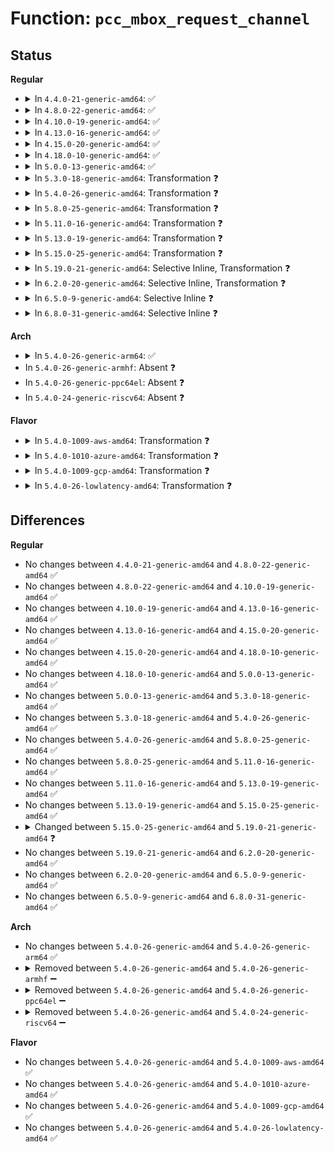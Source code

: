 # Function: <code>pcc_mbox_request_channel</code>

## Status
<b>Regular</b>
<ul>
<li>
<details>
<summary>In <code>4.4.0-21-generic-amd64</code>: ✅</summary>

```c
struct mbox_chan * pcc_mbox_request_channel(struct mbox_client * cl, int subspace_id)
```

```json
{
  "name": "pcc_mbox_request_channel",
  "collision_type": "Unique Global",
  "inline_type": "No",
  "funcs": [
    {
      "addr": 18446744071586101776,
      "name": "pcc_mbox_request_channel",
      "external": true,
      "loc": "drivers/mailbox/pcc.c:109",
      "file": "drivers/mailbox/pcc.c",
      "inline": "seen, unknown",
      "caller_inline": [],
      "caller_func": []
    }
  ],
  "symbols": [
    {
      "addr": 18446744071586101776,
      "name": "pcc_mbox_request_channel",
      "section": ".text",
      "bind": "STB_GLOBAL",
      "size": 217
    }
  ]
}
```
</details>
</li>
<li>
<details>
<summary>In <code>4.8.0-22-generic-amd64</code>: ✅</summary>

```c
struct mbox_chan * pcc_mbox_request_channel(struct mbox_client * cl, int subspace_id)
```

```json
{
  "name": "pcc_mbox_request_channel",
  "collision_type": "Unique Global",
  "inline_type": "No",
  "funcs": [
    {
      "addr": 18446744071586514176,
      "name": "pcc_mbox_request_channel",
      "external": true,
      "loc": "drivers/mailbox/pcc.c:107",
      "file": "drivers/mailbox/pcc.c",
      "inline": "seen, unknown",
      "caller_inline": [],
      "caller_func": []
    }
  ],
  "symbols": [
    {
      "addr": 18446744071586514176,
      "name": "pcc_mbox_request_channel",
      "section": ".text",
      "bind": "STB_GLOBAL",
      "size": 224
    }
  ]
}
```
</details>
</li>
<li>
<details>
<summary>In <code>4.10.0-19-generic-amd64</code>: ✅</summary>

```c
struct mbox_chan * pcc_mbox_request_channel(struct mbox_client * cl, int subspace_id)
```

```json
{
  "name": "pcc_mbox_request_channel",
  "collision_type": "Unique Global",
  "inline_type": "No",
  "funcs": [
    {
      "addr": 18446744071586694208,
      "name": "pcc_mbox_request_channel",
      "external": true,
      "loc": "drivers/mailbox/pcc.c:240",
      "file": "drivers/mailbox/pcc.c",
      "inline": "seen, unknown",
      "caller_inline": [],
      "caller_func": [
        "drivers/acpi/cppc_acpi.c:acpi_cppc_processor_probe"
      ]
    }
  ],
  "symbols": [
    {
      "addr": 18446744071586694208,
      "name": "pcc_mbox_request_channel",
      "section": ".text",
      "bind": "STB_GLOBAL",
      "size": 345
    }
  ]
}
```
</details>
</li>
<li>
<details>
<summary>In <code>4.13.0-16-generic-amd64</code>: ✅</summary>

```c
struct mbox_chan * pcc_mbox_request_channel(struct mbox_client * cl, int subspace_id)
```

```json
{
  "name": "pcc_mbox_request_channel",
  "collision_type": "Unique Global",
  "inline_type": "No",
  "funcs": [
    {
      "addr": 18446744071586820000,
      "name": "pcc_mbox_request_channel",
      "external": true,
      "loc": "drivers/mailbox/pcc.c:240",
      "file": "drivers/mailbox/pcc.c",
      "inline": "seen, unknown",
      "caller_inline": [],
      "caller_func": [
        "drivers/acpi/cppc_acpi.c:acpi_cppc_processor_probe"
      ]
    }
  ],
  "symbols": [
    {
      "addr": 18446744071586820000,
      "name": "pcc_mbox_request_channel",
      "section": ".text",
      "bind": "STB_GLOBAL",
      "size": 337
    }
  ]
}
```
</details>
</li>
<li>
<details>
<summary>In <code>4.15.0-20-generic-amd64</code>: ✅</summary>

```c
struct mbox_chan * pcc_mbox_request_channel(struct mbox_client * cl, int subspace_id)
```

```json
{
  "name": "pcc_mbox_request_channel",
  "collision_type": "Unique Global",
  "inline_type": "No",
  "funcs": [
    {
      "addr": 18446744071587304320,
      "name": "pcc_mbox_request_channel",
      "external": true,
      "loc": "drivers/mailbox/pcc.c:239",
      "file": "drivers/mailbox/pcc.c",
      "inline": "seen, unknown",
      "caller_inline": [],
      "caller_func": [
        "drivers/acpi/cppc_acpi.c:acpi_cppc_processor_probe"
      ]
    }
  ],
  "symbols": [
    {
      "addr": 18446744071587304320,
      "name": "pcc_mbox_request_channel",
      "section": ".text",
      "bind": "STB_GLOBAL",
      "size": 337
    }
  ]
}
```
</details>
</li>
<li>
<details>
<summary>In <code>4.18.0-10-generic-amd64</code>: ✅</summary>

```c
struct mbox_chan * pcc_mbox_request_channel(struct mbox_client * cl, int subspace_id)
```

```json
{
  "name": "pcc_mbox_request_channel",
  "collision_type": "Unique Global",
  "inline_type": "No",
  "funcs": [
    {
      "addr": 18446744071587607008,
      "name": "pcc_mbox_request_channel",
      "external": true,
      "loc": "drivers/mailbox/pcc.c:239",
      "file": "drivers/mailbox/pcc.c",
      "inline": "seen, unknown",
      "caller_inline": [],
      "caller_func": [
        "drivers/acpi/cppc_acpi.c:acpi_cppc_processor_probe"
      ]
    }
  ],
  "symbols": [
    {
      "addr": 18446744071587607008,
      "name": "pcc_mbox_request_channel",
      "section": ".text",
      "bind": "STB_GLOBAL",
      "size": 330
    }
  ]
}
```
</details>
</li>
<li>
<details>
<summary>In <code>5.0.0-13-generic-amd64</code>: ✅</summary>

```c
struct mbox_chan * pcc_mbox_request_channel(struct mbox_client * cl, int subspace_id)
```

```json
{
  "name": "pcc_mbox_request_channel",
  "collision_type": "Unique Global",
  "inline_type": "No",
  "funcs": [
    {
      "addr": 18446744071587735104,
      "name": "pcc_mbox_request_channel",
      "external": true,
      "loc": "drivers/mailbox/pcc.c:239",
      "file": "drivers/mailbox/pcc.c",
      "inline": "seen, unknown",
      "caller_inline": [],
      "caller_func": [
        "drivers/acpi/cppc_acpi.c:acpi_cppc_processor_probe"
      ]
    }
  ],
  "symbols": [
    {
      "addr": 18446744071587735104,
      "name": "pcc_mbox_request_channel",
      "section": ".text",
      "bind": "STB_GLOBAL",
      "size": 330
    }
  ]
}
```
</details>
</li>
<li>
<details>
<summary>In <code>5.3.0-18-generic-amd64</code>: Transformation ❓</summary>

```c
struct mbox_chan * pcc_mbox_request_channel(struct mbox_client * cl, int subspace_id)
```

```json
{
  "name": "pcc_mbox_request_channel",
  "collision_type": "Unique Global",
  "inline_type": "No",
  "funcs": [
    {
      "addr": 0,
      "name": "pcc_mbox_request_channel",
      "external": true,
      "loc": "drivers/mailbox/pcc.c:230",
      "file": "drivers/mailbox/pcc.c",
      "inline": "seen, unknown",
      "caller_inline": [],
      "caller_func": [
        "drivers/acpi/cppc_acpi.c:acpi_cppc_processor_probe"
      ]
    }
  ],
  "symbols": [
    {
      "addr": 18446744071588019695,
      "name": "pcc_mbox_request_channel.cold",
      "section": ".text",
      "bind": "STB_LOCAL",
      "size": 77
    },
    {
      "addr": 18446744071588019312,
      "name": "pcc_mbox_request_channel",
      "section": ".text",
      "bind": "STB_GLOBAL",
      "size": 289
    }
  ]
}
```
</details>
</li>
<li>
<details>
<summary>In <code>5.4.0-26-generic-amd64</code>: Transformation ❓</summary>

```c
struct mbox_chan * pcc_mbox_request_channel(struct mbox_client * cl, int subspace_id)
```

```json
{
  "name": "pcc_mbox_request_channel",
  "collision_type": "Unique Global",
  "inline_type": "No",
  "funcs": [
    {
      "addr": 0,
      "name": "pcc_mbox_request_channel",
      "external": true,
      "loc": "drivers/mailbox/pcc.c:230",
      "file": "drivers/mailbox/pcc.c",
      "inline": "seen, unknown",
      "caller_inline": [],
      "caller_func": [
        "drivers/acpi/cppc_acpi.c:acpi_cppc_processor_probe"
      ]
    }
  ],
  "symbols": [
    {
      "addr": 18446744071588227343,
      "name": "pcc_mbox_request_channel.cold",
      "section": ".text",
      "bind": "STB_LOCAL",
      "size": 77
    },
    {
      "addr": 18446744071588226960,
      "name": "pcc_mbox_request_channel",
      "section": ".text",
      "bind": "STB_GLOBAL",
      "size": 289
    }
  ]
}
```
</details>
</li>
<li>
<details>
<summary>In <code>5.8.0-25-generic-amd64</code>: Transformation ❓</summary>

```c
struct mbox_chan * pcc_mbox_request_channel(struct mbox_client * cl, int subspace_id)
```

```json
{
  "name": "pcc_mbox_request_channel",
  "collision_type": "Unique Global",
  "inline_type": "No",
  "funcs": [
    {
      "addr": 0,
      "name": "pcc_mbox_request_channel",
      "external": true,
      "loc": "drivers/mailbox/pcc.c:230",
      "file": "drivers/mailbox/pcc.c",
      "inline": "seen, unknown",
      "caller_inline": [],
      "caller_func": [
        "drivers/acpi/cppc_acpi.c:acpi_cppc_processor_probe"
      ]
    }
  ],
  "symbols": [
    {
      "addr": 18446744071589101875,
      "name": "pcc_mbox_request_channel.cold",
      "section": ".text",
      "bind": "STB_LOCAL",
      "size": 77
    },
    {
      "addr": 18446744071589100880,
      "name": "pcc_mbox_request_channel",
      "section": ".text",
      "bind": "STB_GLOBAL",
      "size": 289
    }
  ]
}
```
</details>
</li>
<li>
<details>
<summary>In <code>5.11.0-16-generic-amd64</code>: Transformation ❓</summary>

```c
struct mbox_chan * pcc_mbox_request_channel(struct mbox_client * cl, int subspace_id)
```

```json
{
  "name": "pcc_mbox_request_channel",
  "collision_type": "Unique Global",
  "inline_type": "No",
  "funcs": [
    {
      "addr": 0,
      "name": "pcc_mbox_request_channel",
      "external": true,
      "loc": "drivers/mailbox/pcc.c:230",
      "file": "drivers/mailbox/pcc.c",
      "inline": "seen, unknown",
      "caller_inline": [],
      "caller_func": [
        "drivers/acpi/cppc_acpi.c:acpi_cppc_processor_probe"
      ]
    }
  ],
  "symbols": [
    {
      "addr": 18446744071591614888,
      "name": "pcc_mbox_request_channel.cold",
      "section": ".text",
      "bind": "STB_LOCAL",
      "size": 77
    },
    {
      "addr": 18446744071589100576,
      "name": "pcc_mbox_request_channel",
      "section": ".text",
      "bind": "STB_GLOBAL",
      "size": 289
    }
  ]
}
```
</details>
</li>
<li>
<details>
<summary>In <code>5.13.0-19-generic-amd64</code>: Transformation ❓</summary>

```c
struct mbox_chan * pcc_mbox_request_channel(struct mbox_client * cl, int subspace_id)
```

```json
{
  "name": "pcc_mbox_request_channel",
  "collision_type": "Unique Global",
  "inline_type": "No",
  "funcs": [
    {
      "addr": 0,
      "name": "pcc_mbox_request_channel",
      "external": true,
      "loc": "drivers/mailbox/pcc.c:230",
      "file": "drivers/mailbox/pcc.c",
      "inline": "seen, unknown",
      "caller_inline": [],
      "caller_func": [
        "drivers/acpi/cppc_acpi.c:acpi_cppc_processor_probe"
      ]
    }
  ],
  "symbols": [
    {
      "addr": 18446744071591558158,
      "name": "pcc_mbox_request_channel.cold",
      "section": ".text",
      "bind": "STB_LOCAL",
      "size": 77
    },
    {
      "addr": 18446744071588989792,
      "name": "pcc_mbox_request_channel",
      "section": ".text",
      "bind": "STB_GLOBAL",
      "size": 289
    }
  ]
}
```
</details>
</li>
<li>
<details>
<summary>In <code>5.15.0-25-generic-amd64</code>: Transformation ❓</summary>

```c
struct mbox_chan * pcc_mbox_request_channel(struct mbox_client * cl, int subspace_id)
```

```json
{
  "name": "pcc_mbox_request_channel",
  "collision_type": "Unique Global",
  "inline_type": "No",
  "funcs": [
    {
      "addr": 0,
      "name": "pcc_mbox_request_channel",
      "external": true,
      "loc": "drivers/mailbox/pcc.c:230",
      "file": "drivers/mailbox/pcc.c",
      "inline": "seen, unknown",
      "caller_inline": [],
      "caller_func": [
        "drivers/acpi/cppc_acpi.c:acpi_cppc_processor_probe"
      ]
    }
  ],
  "symbols": [
    {
      "addr": 18446744071592678842,
      "name": "pcc_mbox_request_channel.cold",
      "section": ".text",
      "bind": "STB_LOCAL",
      "size": 97
    },
    {
      "addr": 18446744071589703792,
      "name": "pcc_mbox_request_channel",
      "section": ".text",
      "bind": "STB_GLOBAL",
      "size": 301
    }
  ]
}
```
</details>
</li>
<li>
<details>
<summary>In <code>5.19.0-21-generic-amd64</code>: Selective Inline, Transformation ❓</summary>

```c
struct pcc_mbox_chan * pcc_mbox_request_channel(struct mbox_client * cl, int subspace_id)
```

```json
{
  "name": "pcc_mbox_request_channel",
  "collision_type": "Unique Global",
  "inline_type": "Selective",
  "funcs": [
    {
      "addr": 18446744071591210385,
      "name": "pcc_mbox_request_channel",
      "external": true,
      "loc": "drivers/mailbox/pcc.c:281",
      "file": "drivers/mailbox/pcc.c",
      "inline": "not declared, inlined",
      "caller_inline": [],
      "caller_func": [
        "drivers/acpi/acpi_pcc.c:acpi_pcc_address_space_setup",
        "drivers/acpi/cppc_acpi.c:acpi_cppc_processor_probe"
      ]
    }
  ],
  "symbols": [
    {
      "addr": 18446744071594564256,
      "name": "pcc_mbox_request_channel.cold",
      "section": ".text",
      "bind": "STB_LOCAL",
      "size": 89
    },
    {
      "addr": 18446744071591210336,
      "name": "pcc_mbox_request_channel",
      "section": ".text",
      "bind": "STB_GLOBAL",
      "size": 315
    }
  ]
}
```
</details>
</li>
<li>
<details>
<summary>In <code>6.2.0-20-generic-amd64</code>: Selective Inline, Transformation ❓</summary>

```c
struct pcc_mbox_chan * pcc_mbox_request_channel(struct mbox_client * cl, int subspace_id)
```

```json
{
  "name": "pcc_mbox_request_channel",
  "collision_type": "Unique Global",
  "inline_type": "Selective",
  "funcs": [
    {
      "addr": 18446744071592953081,
      "name": "pcc_mbox_request_channel",
      "external": true,
      "loc": "drivers/mailbox/pcc.c:281",
      "file": "drivers/mailbox/pcc.c",
      "inline": "not declared, inlined",
      "caller_inline": [],
      "caller_func": [
        "drivers/acpi/acpi_pcc.c:acpi_pcc_address_space_setup",
        "drivers/acpi/cppc_acpi.c:acpi_cppc_processor_probe"
      ]
    }
  ],
  "symbols": [
    {
      "addr": 18446744071596319331,
      "name": "pcc_mbox_request_channel.cold",
      "section": ".text",
      "bind": "STB_LOCAL",
      "size": 21
    },
    {
      "addr": 18446744071592953040,
      "name": "pcc_mbox_request_channel",
      "section": ".text",
      "bind": "STB_GLOBAL",
      "size": 378
    }
  ]
}
```
</details>
</li>
<li>
<details>
<summary>In <code>6.5.0-9-generic-amd64</code>: Selective Inline ❓</summary>

```c
struct pcc_mbox_chan * pcc_mbox_request_channel(struct mbox_client * cl, int subspace_id)
```

```json
{
  "name": "pcc_mbox_request_channel",
  "collision_type": "Unique Global",
  "inline_type": "Selective",
  "funcs": [
    {
      "addr": 18446744071593403632,
      "name": "pcc_mbox_request_channel",
      "external": true,
      "loc": "drivers/mailbox/pcc.c:281",
      "file": "drivers/mailbox/pcc.c",
      "inline": "not declared, inlined",
      "caller_inline": [],
      "caller_func": [
        "drivers/acpi/acpi_pcc.c:acpi_pcc_address_space_setup",
        "drivers/acpi/cppc_acpi.c:acpi_cppc_processor_probe"
      ]
    }
  ],
  "symbols": [
    {
      "addr": 18446744071593403632,
      "name": "pcc_mbox_request_channel",
      "section": ".text",
      "bind": "STB_GLOBAL",
      "size": 156
    }
  ]
}
```
</details>
</li>
<li>
<details>
<summary>In <code>6.8.0-31-generic-amd64</code>: Selective Inline ❓</summary>

```c
struct pcc_mbox_chan * pcc_mbox_request_channel(struct mbox_client * cl, int subspace_id)
```

```json
{
  "name": "pcc_mbox_request_channel",
  "collision_type": "Unique Global",
  "inline_type": "Selective",
  "funcs": [
    {
      "addr": 18446744071594149200,
      "name": "pcc_mbox_request_channel",
      "external": true,
      "loc": "drivers/mailbox/pcc.c:335",
      "file": "drivers/mailbox/pcc.c",
      "inline": "not declared, inlined",
      "caller_inline": [],
      "caller_func": [
        "drivers/acpi/acpi_pcc.c:acpi_pcc_address_space_setup",
        "drivers/acpi/cppc_acpi.c:acpi_cppc_processor_probe"
      ]
    }
  ],
  "symbols": [
    {
      "addr": 18446744071594149200,
      "name": "pcc_mbox_request_channel",
      "section": ".text",
      "bind": "STB_GLOBAL",
      "size": 146
    }
  ]
}
```
</details>
</li>
</ul>
<b>Arch</b>
<ul>
<li>
<details>
<summary>In <code>5.4.0-26-generic-arm64</code>: ✅</summary>

```c
struct mbox_chan * pcc_mbox_request_channel(struct mbox_client * cl, int subspace_id)
```

```json
{
  "name": "pcc_mbox_request_channel",
  "collision_type": "Unique Global",
  "inline_type": "No",
  "funcs": [
    {
      "addr": 18446603336501672976,
      "name": "pcc_mbox_request_channel",
      "external": true,
      "loc": "drivers/mailbox/pcc.c:230",
      "file": "drivers/mailbox/pcc.c",
      "inline": "seen, unknown",
      "caller_inline": [],
      "caller_func": [
        "drivers/acpi/cppc_acpi.c:acpi_cppc_processor_probe"
      ]
    }
  ],
  "symbols": [
    {
      "addr": 18446603336501672976,
      "name": "pcc_mbox_request_channel",
      "section": ".text",
      "bind": "STB_GLOBAL",
      "size": 432
    }
  ]
}
```
</details>
</li>
<li>
In <code>5.4.0-26-generic-armhf</code>: Absent ❓
</li>
<li>
In <code>5.4.0-26-generic-ppc64el</code>: Absent ❓
</li>
<li>
In <code>5.4.0-24-generic-riscv64</code>: Absent ❓
</li>
</ul>
<b>Flavor</b>
<ul>
<li>
<details>
<summary>In <code>5.4.0-1009-aws-amd64</code>: Transformation ❓</summary>

```c
struct mbox_chan * pcc_mbox_request_channel(struct mbox_client * cl, int subspace_id)
```

```json
{
  "name": "pcc_mbox_request_channel",
  "collision_type": "Unique Global",
  "inline_type": "No",
  "funcs": [
    {
      "addr": 0,
      "name": "pcc_mbox_request_channel",
      "external": true,
      "loc": "drivers/mailbox/pcc.c:230",
      "file": "drivers/mailbox/pcc.c",
      "inline": "seen, unknown",
      "caller_inline": [],
      "caller_func": [
        "drivers/acpi/cppc_acpi.c:acpi_cppc_processor_probe"
      ]
    }
  ],
  "symbols": [
    {
      "addr": 18446744071587839039,
      "name": "pcc_mbox_request_channel.cold",
      "section": ".text",
      "bind": "STB_LOCAL",
      "size": 77
    },
    {
      "addr": 18446744071587838656,
      "name": "pcc_mbox_request_channel",
      "section": ".text",
      "bind": "STB_GLOBAL",
      "size": 289
    }
  ]
}
```
</details>
</li>
<li>
<details>
<summary>In <code>5.4.0-1010-azure-amd64</code>: Transformation ❓</summary>

```c
struct mbox_chan * pcc_mbox_request_channel(struct mbox_client * cl, int subspace_id)
```

```json
{
  "name": "pcc_mbox_request_channel",
  "collision_type": "Unique Global",
  "inline_type": "No",
  "funcs": [
    {
      "addr": 0,
      "name": "pcc_mbox_request_channel",
      "external": true,
      "loc": "drivers/mailbox/pcc.c:230",
      "file": "drivers/mailbox/pcc.c",
      "inline": "seen, unknown",
      "caller_inline": [],
      "caller_func": [
        "drivers/acpi/cppc_acpi.c:acpi_cppc_processor_probe"
      ]
    }
  ],
  "symbols": [
    {
      "addr": 18446744071587545407,
      "name": "pcc_mbox_request_channel.cold",
      "section": ".text",
      "bind": "STB_LOCAL",
      "size": 77
    },
    {
      "addr": 18446744071587545024,
      "name": "pcc_mbox_request_channel",
      "section": ".text",
      "bind": "STB_GLOBAL",
      "size": 289
    }
  ]
}
```
</details>
</li>
<li>
<details>
<summary>In <code>5.4.0-1009-gcp-amd64</code>: Transformation ❓</summary>

```c
struct mbox_chan * pcc_mbox_request_channel(struct mbox_client * cl, int subspace_id)
```

```json
{
  "name": "pcc_mbox_request_channel",
  "collision_type": "Unique Global",
  "inline_type": "No",
  "funcs": [
    {
      "addr": 0,
      "name": "pcc_mbox_request_channel",
      "external": true,
      "loc": "drivers/mailbox/pcc.c:230",
      "file": "drivers/mailbox/pcc.c",
      "inline": "seen, unknown",
      "caller_inline": [],
      "caller_func": [
        "drivers/acpi/cppc_acpi.c:acpi_cppc_processor_probe"
      ]
    }
  ],
  "symbols": [
    {
      "addr": 18446744071588181823,
      "name": "pcc_mbox_request_channel.cold",
      "section": ".text",
      "bind": "STB_LOCAL",
      "size": 77
    },
    {
      "addr": 18446744071588181440,
      "name": "pcc_mbox_request_channel",
      "section": ".text",
      "bind": "STB_GLOBAL",
      "size": 289
    }
  ]
}
```
</details>
</li>
<li>
<details>
<summary>In <code>5.4.0-26-lowlatency-amd64</code>: Transformation ❓</summary>

```c
struct mbox_chan * pcc_mbox_request_channel(struct mbox_client * cl, int subspace_id)
```

```json
{
  "name": "pcc_mbox_request_channel",
  "collision_type": "Unique Global",
  "inline_type": "No",
  "funcs": [
    {
      "addr": 0,
      "name": "pcc_mbox_request_channel",
      "external": true,
      "loc": "drivers/mailbox/pcc.c:230",
      "file": "drivers/mailbox/pcc.c",
      "inline": "seen, unknown",
      "caller_inline": [],
      "caller_func": [
        "drivers/acpi/cppc_acpi.c:acpi_cppc_processor_probe"
      ]
    }
  ],
  "symbols": [
    {
      "addr": 18446744071588299711,
      "name": "pcc_mbox_request_channel.cold",
      "section": ".text",
      "bind": "STB_LOCAL",
      "size": 77
    },
    {
      "addr": 18446744071588299328,
      "name": "pcc_mbox_request_channel",
      "section": ".text",
      "bind": "STB_GLOBAL",
      "size": 289
    }
  ]
}
```
</details>
</li>
</ul>

## Differences
<b>Regular</b>
<ul>
<li>
No changes between <code>4.4.0-21-generic-amd64</code> and <code>4.8.0-22-generic-amd64</code> ✅
</li>
<li>
No changes between <code>4.8.0-22-generic-amd64</code> and <code>4.10.0-19-generic-amd64</code> ✅
</li>
<li>
No changes between <code>4.10.0-19-generic-amd64</code> and <code>4.13.0-16-generic-amd64</code> ✅
</li>
<li>
No changes between <code>4.13.0-16-generic-amd64</code> and <code>4.15.0-20-generic-amd64</code> ✅
</li>
<li>
No changes between <code>4.15.0-20-generic-amd64</code> and <code>4.18.0-10-generic-amd64</code> ✅
</li>
<li>
No changes between <code>4.18.0-10-generic-amd64</code> and <code>5.0.0-13-generic-amd64</code> ✅
</li>
<li>
No changes between <code>5.0.0-13-generic-amd64</code> and <code>5.3.0-18-generic-amd64</code> ✅
</li>
<li>
No changes between <code>5.3.0-18-generic-amd64</code> and <code>5.4.0-26-generic-amd64</code> ✅
</li>
<li>
No changes between <code>5.4.0-26-generic-amd64</code> and <code>5.8.0-25-generic-amd64</code> ✅
</li>
<li>
No changes between <code>5.8.0-25-generic-amd64</code> and <code>5.11.0-16-generic-amd64</code> ✅
</li>
<li>
No changes between <code>5.11.0-16-generic-amd64</code> and <code>5.13.0-19-generic-amd64</code> ✅
</li>
<li>
No changes between <code>5.13.0-19-generic-amd64</code> and <code>5.15.0-25-generic-amd64</code> ✅
</li>
<li>
<details>
<summary>Changed between <code>5.15.0-25-generic-amd64</code> and <code>5.19.0-21-generic-amd64</code> ❓</summary>
<ul>
<li>
<b>Return type changed. </b>
<code>struct mbox_chan *</code> ➡️ <code>struct pcc_mbox_chan *</code>
</li>
</ul>
</details>
</li>
<li>
No changes between <code>5.19.0-21-generic-amd64</code> and <code>6.2.0-20-generic-amd64</code> ✅
</li>
<li>
No changes between <code>6.2.0-20-generic-amd64</code> and <code>6.5.0-9-generic-amd64</code> ✅
</li>
<li>
No changes between <code>6.5.0-9-generic-amd64</code> and <code>6.8.0-31-generic-amd64</code> ✅
</li>
</ul>
<b>Arch</b>
<ul>
<li>
No changes between <code>5.4.0-26-generic-amd64</code> and <code>5.4.0-26-generic-arm64</code> ✅
</li>
<li>
<details>
<summary>Removed between <code>5.4.0-26-generic-amd64</code> and <code>5.4.0-26-generic-armhf</code> ➖</summary>

```c
struct mbox_chan * pcc_mbox_request_channel(struct mbox_client * cl, int subspace_id)
```
</details>
</li>
<li>
<details>
<summary>Removed between <code>5.4.0-26-generic-amd64</code> and <code>5.4.0-26-generic-ppc64el</code> ➖</summary>

```c
struct mbox_chan * pcc_mbox_request_channel(struct mbox_client * cl, int subspace_id)
```
</details>
</li>
<li>
<details>
<summary>Removed between <code>5.4.0-26-generic-amd64</code> and <code>5.4.0-24-generic-riscv64</code> ➖</summary>

```c
struct mbox_chan * pcc_mbox_request_channel(struct mbox_client * cl, int subspace_id)
```
</details>
</li>
</ul>
<b>Flavor</b>
<ul>
<li>
No changes between <code>5.4.0-26-generic-amd64</code> and <code>5.4.0-1009-aws-amd64</code> ✅
</li>
<li>
No changes between <code>5.4.0-26-generic-amd64</code> and <code>5.4.0-1010-azure-amd64</code> ✅
</li>
<li>
No changes between <code>5.4.0-26-generic-amd64</code> and <code>5.4.0-1009-gcp-amd64</code> ✅
</li>
<li>
No changes between <code>5.4.0-26-generic-amd64</code> and <code>5.4.0-26-lowlatency-amd64</code> ✅
</li>
</ul>
